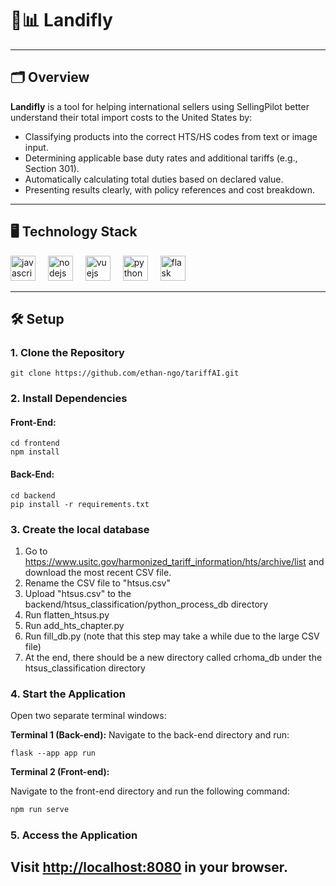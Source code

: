 # 🧠📊 Landifly

---

## 🗂️ Overview

**Landifly** is a tool for helping international sellers using SellingPilot better understand their total import costs to the United States by:

- Classifying products into the correct HTS/HS codes from text or image input.
- Determining applicable base duty rates and additional tariffs (e.g., Section 301).
- Automatically calculating total duties based on declared value.
- Presenting results clearly, with policy references and cost breakdown.
---

## 🖥️ Technology Stack
<div align="left">
  <img src="https://cdn.jsdelivr.net/gh/devicons/devicon/icons/javascript/javascript-original.svg" height="40" alt="javascript logo"  />
  <img width="12" />
  <img src="https://cdn.jsdelivr.net/gh/devicons/devicon/icons/nodejs/nodejs-original.svg" height="40" alt="nodejs logo"  />
  <img width="12" />
  <img src="https://cdn.jsdelivr.net/gh/devicons/devicon/icons/vuejs/vuejs-original.svg" height="40" alt="vuejs logo"  />
  <img width="12" />
  <img src="https://cdn.jsdelivr.net/gh/devicons/devicon/icons/python/python-original.svg" height="40" alt="python logo"  />
  <img width="12" />
  <img src="https://cdn.jsdelivr.net/gh/devicons/devicon/icons/flask/flask-original.svg" height="40" alt="flask logo"  />
</div>

---

## 🛠️ Setup

### 1. Clone the Repository

```
git clone https://github.com/ethan-ngo/tariffAI.git
```
### 2. Install Dependencies

#### Front-End:
```
cd frontend
npm install
```

#### Back-End:
```
cd backend
pip install -r requirements.txt
```

### 3. Create the local database
1. Go to https://www.usitc.gov/harmonized_tariff_information/hts/archive/list and download the most recent CSV file.
2. Rename the CSV file to "htsus.csv"
3. Upload "htsus.csv" to the backend/htsus_classification/python_process_db directory
4. Run flatten_htsus.py
5. Run add_hts_chapter.py
6. Run fill_db.py (note that this step may take a while due to the large CSV file)
7. At the end, there should be a new directory called crhoma_db under the htsus_classification directory

### 4. Start the Application

Open two separate terminal windows:

**Terminal 1 (Back-end):**
Navigate to the back-end directory and run:
```
flask --app app run
```

**Terminal 2 (Front-end):**

Navigate to the front-end directory and run the following command:
```bash
npm run serve
```

### 5. Access the Application

Visit [http://localhost:8080](http://localhost:8080) in your browser.
---
